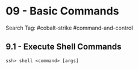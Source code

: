 # 09 - Basic Commands

Search Tag: #cobalt-strike #command-and-control

## 9.1 - Execute Shell Commands

`ssh> shell <command> [args]`
